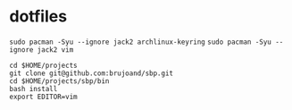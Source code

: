 # dotfiles

`sudo pacman -Syu --ignore jack2 archlinux-keyring`
`sudo pacman -Syu --ignore jack2 vim`

```
cd $HOME/projects
git clone git@github.com:brujoand/sbp.git
cd $HOME/projects/sbp/bin
bash install
export EDITOR=vim
```
